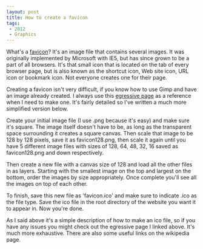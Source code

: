```yaml
---
layout: post
title: How to create a favicon
tags: 
 - 2012
 - Graphics
---
```


What's a [favicon](http://en.wikipedia.org/wiki/Favicon)?  It's an image file that contains several images.  It was originally implemented by Microsoft with IE5, but has since grown to be a part of all browsers.   It's that small icon that is located on the tab of every browser page, but is also known as the shortcut icon, Web site icon, URL icon or bookmark icon.  Not everyone creates one for their page.

Creating a favicon isn't very difficult, if you know how to use Gimp and have an image already created.  I always use this [egressive page](http://egressive.com/tutorial/creating-a-multi-resolution-favicon-including-transparency-with-the-gimp) as a reference when I need to make one.  It's fairly detailed so I've written a much more simplified version below.

Create your initial image file (I use .png because it's easy) and make sure it's square.  The image itself doesn't have to be, as long as the transparent space surrounding it creates a square canvas.  Then scale that image to be 128 by 128 pixels, save it as favicon128.png, then scale it again until you have 5 different image files with sizes of 128, 64, 48, 32, 16 saved as favicon128.png and down respectively.  

Then create a new file with a canvas size of 128 and load all the other files in as layers.  Starting with the smallest image on the top and largest on the bottom, order the images by size appropriately.  Once complete you'll see all the images on top of each other.

To finish, save this new file as 'favicon.ico' and make sure to indicate .ico as the file type.  Save the ico file in the root directory of the website you want it to appear in.  Now you're done.  

As I said above it's a simple description of how to make an ico file, so if you have any issues you might check out the egressive page I linked above.  It's much more exhaustive.  There are also some useful links on the wikipedia page.                  